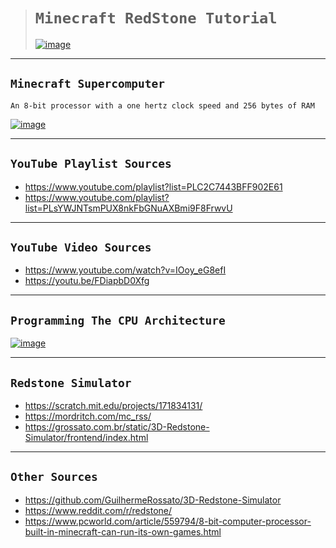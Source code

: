 ># `Minecraft RedStone Tutorial`
>
>[![image](https://github.com/imvickykumar999/Minecraft-RedStone-Automation/assets/50515418/152f56ab-564c-403a-9920-bd8d1efe9848)](https://www.youtube.com/playlist?list=PLC2C7443BFF902E61)

-----------------------

## `Minecraft Supercomputer`
    An 8-bit processor with a one hertz clock speed and 256 bytes of RAM

[![image](https://github.com/imvickykumar999/Minecraft-RedStone-Automation/assets/50515418/3b99ed6a-a926-4187-965e-91cad4c197fc)](https://youtu.be/FDiapbD0Xfg)

-------------------

## `YouTube Playlist Sources`

- https://www.youtube.com/playlist?list=PLC2C7443BFF902E61
- https://www.youtube.com/playlist?list=PLsYWJNTsmPUX8nkFbGNuAXBmi9F8FrwvU

------------------

## `YouTube Video Sources`

- https://www.youtube.com/watch?v=IOoy_eG8efI
- https://youtu.be/FDiapbD0Xfg

---------------

## `Programming The CPU Architecture`

[![image](https://github.com/imvickykumar999/Minecraft-RedStone-CPU/assets/50515418/34047f92-9b91-40c8-879c-a7e78521c4f0)](https://www.youtube.com/playlist?list=PLsYWJNTsmPUX8nkFbGNuAXBmi9F8FrwvU)

-----------------

## `Redstone Simulator`

- https://scratch.mit.edu/projects/171834131/
- https://mordritch.com/mc_rss/
- https://grossato.com.br/static/3D-Redstone-Simulator/frontend/index.html

-------------------

## `Other Sources`

- https://github.com/GuilhermeRossato/3D-Redstone-Simulator
- https://www.reddit.com/r/redstone/
- https://www.pcworld.com/article/559794/8-bit-computer-processor-built-in-minecraft-can-run-its-own-games.html
